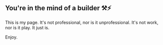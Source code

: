 ## You're in the mind of a builder ⚒️⚡️
This is my page. It's not professional, nor is it unprofessional. It's not work, nor is it play. It just is.

Enjoy.